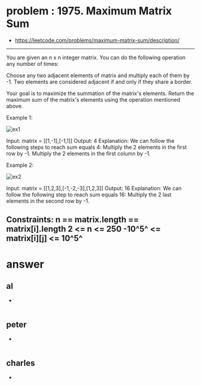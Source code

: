 # problem : 1975. Maximum Matrix Sum
- https://leetcode.com/problems/maximum-matrix-sum/description/

---
You are given an n x n integer matrix. You can do the following operation any number of times:

Choose any two adjacent elements of matrix and multiply each of them by -1.
Two elements are considered adjacent if and only if they share a border.

Your goal is to maximize the summation of the matrix's elements. Return the maximum sum of the matrix's elements using the operation mentioned above.


Example 1:

![ex1](https://assets.leetcode.com/uploads/2021/07/16/pc79-q2ex1.png)

Input: matrix = [[1,-1],[-1,1]]
Output: 4
Explanation: We can follow the following steps to reach sum equals 4:
 Multiply the 2 elements in the first row by -1.
 Multiply the 2 elements in the first column by -1.

Example 2:

![ex2](https://assets.leetcode.com/uploads/2021/07/16/pc79-q2ex2.png)

Input: matrix = [[1,2,3],[-1,-2,-3],[1,2,3]]
Output: 16
Explanation: We can follow the following step to reach sum equals 16:
Multiply the 2 last elements in the second row by -1.


Constraints:
n == matrix.length == matrix[i].length
2 <= n <= 250
-10^5^ <= matrix[i][j] <= 10^5^
---

# answer

## al
- 
```python
```


## peter
- 
```python
```


## charles
- 
```python
```

